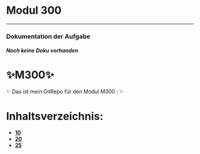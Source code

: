 # Modul 300
---

###  Dokumentation der Aufgabe

##### Noch keine Doku vorhanden

# :sparkles:M300:sparkles:
:sparkles: Das ist mein GitRepo für den Modul M300 : :sparkles:
# Inhaltsverzeichnis:
  - [__10__](https://github.com/ImSlacking/Modul300/blob/main/TestFolder/10/Readme.md)
  - [__20__](https://github.com/ImSlacking/Modul300/blob/main/TestFolder/20/Readme.md)
  - [__25__](https://github.com/ImSlacking/Modul300/blob/main/TestFolder/25/Readme.md)

